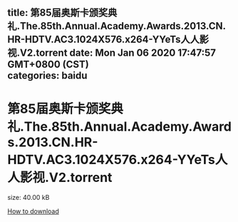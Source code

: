 
title: 第85届奥斯卡颁奖典礼.The.85th.Annual.Academy.Awards.2013.CN.HR-HDTV.AC3.1024X576.x264-YYeTs人人影视.V2.torrent
date: Mon Jan 06 2020 17:47:57 GMT+0800 (CST)    
categories: baidu
---

# 第85届奥斯卡颁奖典礼.The.85th.Annual.Academy.Awards.2013.CN.HR-HDTV.AC3.1024X576.x264-YYeTs人人影视.V2.torrent
size: 40.00 kB
 
 

[How to download](https://bpcam.bemobtrk.com/go/2ceec3aa-1ca2-46d6-b9ff-aaa5c184517c?jno=5464)